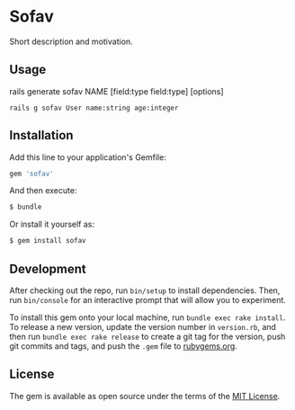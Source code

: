 # Sofav
Short description and motivation.

## Usage
rails generate sofav NAME [field:type field:type] [options]
```
rails g sofav User name:string age:integer
```

## Installation
Add this line to your application's Gemfile:

```ruby
gem 'sofav'
```

And then execute:
```bash
$ bundle
```

Or install it yourself as:
```bash
$ gem install sofav
```

## Development

After checking out the repo, run `bin/setup` to install dependencies. Then, run `bin/console` for an interactive prompt that will allow you to experiment.

To install this gem onto your local machine, run `bundle exec rake install`. To release a new version, update the version number in `version.rb`, and then run `bundle exec rake release` to create a git tag for the version, push git commits and tags, and push the `.gem` file to [rubygems.org](https://rubygems.org).


## License
The gem is available as open source under the terms of the [MIT License](http://opensource.org/licenses/MIT).

